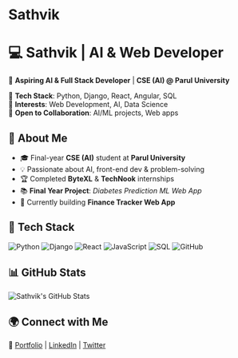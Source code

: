 # Sathvik
# 💻 Sathvik | AI & Web Developer  

🚀 **Aspiring AI & Full Stack Developer** | **CSE (AI) @ Parul University**  

🔹 **Tech Stack**: Python, Django, React, Angular, SQL  
🔹 **Interests**: Web Development, AI, Data Science  
🔹 **Open to Collaboration**: AI/ML projects, Web apps  

## 🌟 About Me  
- 🎓 Final-year **CSE (AI)** student at **Parul University**  
- 💡 Passionate about AI, front-end dev & problem-solving  
- 🏆 Completed **ByteXL** & **TechNook** internships  
- 📚 **Final Year Project**: *Diabetes Prediction ML Web App*  
- 🎯 Currently building **Finance Tracker Web App**  

## 🚀 Tech Stack  
![Python](https://img.shields.io/badge/Python-3776AB?style=for-the-badge&logo=python&logoColor=white)
![Django](https://img.shields.io/badge/Django-092E20?style=for-the-badge&logo=django&logoColor=white)
![React](https://img.shields.io/badge/React-61DAFB?style=for-the-badge&logo=react&logoColor=black)
![JavaScript](https://img.shields.io/badge/JavaScript-F7DF1E?style=for-the-badge&logo=javascript&logoColor=black)
![SQL](https://img.shields.io/badge/SQL-4479A1?style=for-the-badge&logo=postgresql&logoColor=white)
![GitHub](https://img.shields.io/badge/GitHub-181717?style=for-the-badge&logo=github&logoColor=white)

## 📊 GitHub Stats  
![Sathvik's GitHub Stats](https://github-readme-stats.vercel.app/api?username=5athvik&show_icons=true&theme=github_dark&count_private=true)

## 🌍 Connect with Me  
🔗 [Portfolio](https://5athvik.github.io/My_Website/) | [LinkedIn](https://linkedin.com/in/sathvik-jonnalagadda) | [Twitter](https://twitter.com/yourprofile)  
